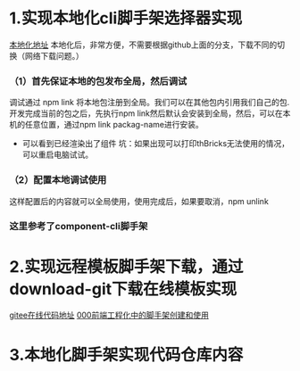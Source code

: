# 1.实现本地化cli脚手架选择器实现
[本地化地址](https://gitee.com/front-end-tool-development/cli-scaffold-local-down-sets.git)
本地化后，非常方便，不需要根据github上面的分支，下载不同的切换（网络下载问题。）
### （1）首先保证本地的包发布全局，然后调试
调试通过 npm link 将本地包注册到全局。我们可以在其他包内引用我们自己的包.
开发完成当前的包之后，先执行npm link然后默认会安装到全局，然后，可以在本机的任意位置，通过npm link packag-name进行安装。
- 可以看到已经渲染出了组件
坑：如果出现可以打印thBricks无法使用的情况，可以重启电脑试试。


### （2）配置本地调试使用
这样配置后的内容就可以全局使用，使用完成后，如果要取消，npm  unlink




### 这里参考了component-cli脚手架


# 2.实现远程模板脚手架下载，通过download-git下载在线模板实现
[gitee在线代码地址](https://gitee.com/nyhxiaoning/cli-create-template3.0.git)
[000前端工程化中的脚手架创建和使用](./000%E5%89%8D%E7%AB%AF%E5%B7%A5%E7%A8%8B%E5%8C%96%E4%B8%AD%E7%9A%84%E8%84%9A%E6%89%8B%E6%9E%B6%E5%88%9B%E5%BB%BA%E5%92%8C%E4%BD%BF%E7%94%A8.md)




# 3.本地化脚手架实现代码仓库内容

